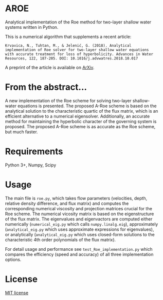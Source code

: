 # AROE

Analytical implementation of the Roe method for two-layer shallow water systems written in Python.

This is a numerical algorithm that supplements a recent article:

`Krvavica, N., Tuhtan, M., & Jelenić, G. (2018). Analytical implementation of Roe solver for two-layer shallow water equations with accurate treatment for loss of hyperbolicity. Advances in Water Resources, 122, 187-205. DOI: 10.1016/j.advwatres.2018.10.017`

A preprint of the article is available on [ArXiv](https://arxiv.org/abs/1810.11285).


# From the abstract...

A new implementation of the Roe scheme for solving two-layer shallow-water equations is presented. The proposed A-Roe scheme is based on the analytical solution to the characteristic quartic of the flux matrix, which is an efficient alternative to a numerical eigensolver. Additionally, an accurate method for maintaining the hyperbolic character of the governing system is proposed. The proposed A-Roe scheme is as accurate as the Roe scheme, but much faster.


# Requirements
 
Python 3+, Numpy, Scipy
 
 
# Usage

The main file is `roe.py`, which takes flow parameters (velocities, depth, relative density difference, and flux matrix) and computes the corresponding numerical viscosity and projection matrices crucial for the Roe scheme. The numerical vicosity matrix is based on the eigenstructure of the flux matrix. The eigenvalues and eigenvactors are computed either numerically (`numerical_eig.py` which calls `numpy.linalg.eig`), approximately (`analytical_eig.py` which uses approximate expressions for eigenvalues), or analytically (`analytical_eig.py` which uses closed-form solutions to the characteristic 4th order polynomials of the flux matrix).

For detail usage and performance see `test_Roe_implementation.py` which compares the efficiency (speed and accuracy) of all three implementation options.


# License
 
[MIT license](LICENSE)